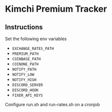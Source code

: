 # Kimchi Premium Tracker
## Instructions

Set the following env variables
- `EXCHANGE_RATES_PATH`
- `PREMIUM_PATH`
- `COINBASE_PATH`
- `COINONE_PATH`
- `NOTIFY_PATH`
- `NOTIFY_LOW`
- `NOTIFY_HIGH`
- `DISCORD_SERVER`
- `DISCORD_HOOK`
- `FIXER_API_KEYS`

Configure run.sh and run-rates.sh on a cronjob
